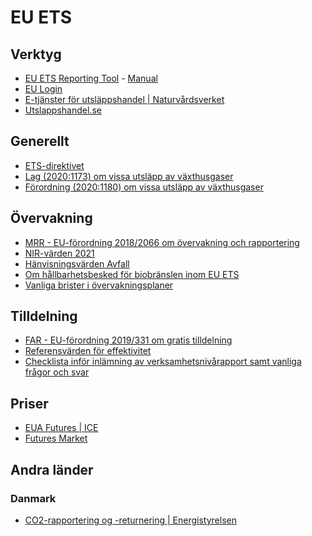 # EU ETS

## Verktyg
* [EU ETS Reporting Tool](https://ets-reporting.ec.europa.eu/) - [Manual](https://ec.europa.eu/clima/sites-0/emission-trading-system-mrv-reporting_en)
* [EU Login](https://ecas.ec.europa.eu/cas/login)
* [E-tjänster för utsläppshandel \| Naturvårdsverket](https://www.naturvardsverket.se/amnesomraden/utslappshandel/e-tjanster-for-utslappshandel/)
* [Utslappshandel.se](https://utslappshandel.se)

## Generellt
* [ETS-direktivet](https://eur-lex.europa.eu/legal-content/EN/TXT/?uri=CELEX%3A02003L0087-20210101)
* [Lag (2020:1173) om vissa utsläpp av växthusgaser](https://www.riksdagen.se/sv/dokument-lagar/dokument/svensk-forfattningssamling/lag-20201173-om-vissa-utslapp-av-vaxthusgaser_sfs-2020-1173)
* [Förordning (2020:1180) om vissa utsläpp av växthusgaser](https://www.riksdagen.se/sv/dokument-lagar/dokument/svensk-forfattningssamling/forordning-20201180-om-vissa-utslapp-av_sfs-2020-1180)

## Övervakning
* [MRR - EU-förordning 2018/2066 om övervakning och rapportering](https://eur-lex.europa.eu/legal-content/EN/TXT/?uri=CELEX%3A02018R2066-20220828)
* [NIR-värden 2021](https://idenoab.sharepoint.com/:x:/r/sites/Uppdrag/_layouts/15/Doc.aspx?sourcedoc=%7B2D0E4C88-DB01-45B1-BF32-7CE458CE519F%7D&file=emissionsfaktorer-och-varmevarden-2021.xlsx&action=default&mobileredirect=true)
* [Hänvisningsvärden Avfall](https://idenoab.sharepoint.com/sites/Uppdrag/Delade%20dokument/Forms/AllItems.aspx?RootFolder=%2Fsites%2FUppdrag%2FDelade%20dokument%2FGemensamt%2FUtsl%C3%A4ppshandel%2FH%C3%A4nvisningsv%C3%A4rden&FolderCTID=0x01200098C5D5EA12791C4D851C1F8659809098)
* [Om hållbarhetsbesked för biobränslen inom EU ETS](https://www.naturvardsverket.se/globalassets/vagledning/utslappshandel/vagledning-om-hallbarhetsbesked-for-biobranslen.pdf)
* [Vanliga brister i övervakningsplaner](https://www.naturvardsverket.se/globalassets/vagledning/utslappshandel/vagledning-om-vanliga-synpunkter-overvakningsplaner.pdf)

## Tilldelning
* [FAR - EU-förordning 2019/331 om gratis tilldelning](https://eur-lex.europa.eu/legal-content/SV/TXT/?uri=CELEX:32019R0331)
* [Referensvärden för effektivitet](https://eur-lex.europa.eu/legal-content/SV/TXT/HTML/?uri=CELEX:32015R2402&from=EN)
* [Checklista inför inlämning av verksamhetsnivårapport samt vanliga frågor och svar](https://www.naturvardsverket.se/contentassets/bb087890886a4c55851bb9095f27ac42/checklista-och-faq-verksamhetsnivarapport.pdf)

## Priser
* [EUA Futures \| ICE](https://www.theice.com/products/197/EUA-Futures/data?marketId=6482028)
* [Futures Market](https://www.eex.com/en/market-data/environmental-markets/derivatives-market)

## Andra länder
### Danmark
* [CO2-rapportering og -returnering \| Energistyrelsen](https://ens.dk/ansvarsomraader/co2-kvoter/stationaere-produktionsenheder/co2-rapportering-og-returnering)

<script>

function openLink(e) {
  window.open(e.target.href, "_top");
  event.preventDefault();
}

window.onload = function() {
  var anchors = document.getElementsByTagName('a');
  for (var i = 0; i < anchors.length; i++) {
    anchors[i].addEventListener("click", openLink, false);
  }
}

</script>
